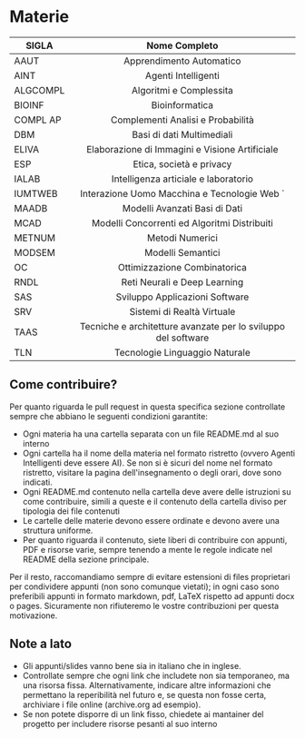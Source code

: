# Materie

| SIGLA    | Nome Completo                                                 |
|----------|:-------------------------------------------------------------:|
| AAUT     | Apprendimento Automatico                                      |
| AINT     | Agenti Intelligenti                                           |
| ALGCOMPL | Algoritmi e Complessita                                       |
| BIOINF   | Bioinformatica                                                |
| COMPL AP | Complementi Analisi e Probabilità                             |
| DBM      | Basi di dati Multimediali                                     |
| ELIVA    | Elaborazione di Immagini e Visione Artificiale                |
| ESP      | Etica, società e privacy                                      |
| IALAB    | Intelligenza articiale e laboratorio                          |
| IUMTWEB  | Interazione Uomo Macchina e Tecnologie Web `                  |
| MAADB    | Modelli Avanzati Basi di Dati                                 |
| MCAD     | Modelli Concorrenti ed Algoritmi Distribuiti                  |
| METNUM   | Metodi Numerici                                               |
| MODSEM   | Modelli Semantici                                             |
| OC       | Ottimizzazione Combinatorica                                  |
| RNDL     | Reti Neurali e Deep Learning                                  |
| SAS      | Sviluppo Applicazioni Software                                |
| SRV      | Sistemi di Realtà Virtuale                                    |
| TAAS     | Tecniche e architetture avanzate per lo sviluppo del software |
| TLN      | Tecnologie Linguaggio Naturale                                |

## Come contribuire?

Per quanto riguarda le pull request in questa specifica sezione controllate sempre che abbiano le seguenti
condizioni garantite:

* Ogni materia ha una cartella separata con un file README.md al suo interno
* Ogni cartella ha il nome della materia nel formato ristretto (ovvero Agenti Intelligenti deve essere AI). Se non si è sicuri del nome nel formato ristretto, visitare la pagina dell'insegnamento o degli orari, dove sono indicati.
* Ogni README.md contenuto nella cartella deve avere delle istruzioni su come contribuire, simili a queste e il contenuto della cartella diviso per tipologia dei file contenuti
* Le cartelle delle materie devono essere ordinate e devono avere una struttura uniforme.
* Per quanto riguarda il contenuto, siete liberi di contribuire con appunti, PDF e risorse varie, sempre tenendo a mente le regole indicate nel README della sezione principale.

Per il resto, raccomandiamo sempre di evitare estensioni di files proprietari per condividere appunti (non sono comunque vietati); in ogni caso sono preferibili appunti in formato markdown, pdf, LaTeX rispetto ad appunti docx o pages. Sicuramente non rifiuteremo le vostre contribuzioni per questa motivazione.

## Note a lato

* Gli appunti/slides vanno bene sia in italiano che in inglese.
* Controllate sempre che ogni link che includete non sia temporaneo, ma una risorsa fissa. Alternativamente, indicare altre informazioni che permettano la reperibilità nel futuro e, se questa non fosse certa, archiviare i file online (archive.org ad esempio).
* Se non potete disporre di un link fisso, chiedete ai mantainer del progetto per includere risorse pesanti al suo interno
